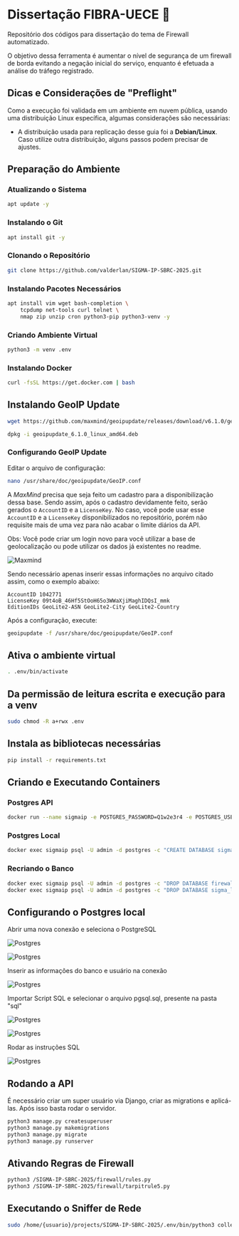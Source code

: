 # Dissertação FIBRA-UECE 📕

Repositório dos códigos para dissertação do tema de Firewall automatizado.

O objetivo dessa ferramenta é aumentar o nível de segurança de um firewall de borda evitando a negação inicial do serviço, enquanto é efetuada a análise do tráfego registrado.

## Dicas e Considerações de "Preflight"

Como a execução foi validada em um ambiente em nuvem pública, usando uma distribuição Linux específica, algumas considerações são necessárias:

- A distribuição usada para replicação desse guia foi a **Debian/Linux**. Caso utilize outra distribuição, alguns passos podem precisar de ajustes.

## Preparação do Ambiente

### Atualizando o Sistema
```sh
apt update -y
```

### Instalando o Git
```sh
apt install git -y
```

### Clonando o Repositório
```sh
git clone https://github.com/valderlan/SIGMA-IP-SBRC-2025.git
```

### Instalando Pacotes Necessários
```sh
apt install vim wget bash-completion \
    tcpdump net-tools curl telnet \
    nmap zip unzip cron python3-pip python3-venv -y
```

### Criando Ambiente Virtual
```sh
python3 -m venv .env
```

### Instalando Docker
```sh
curl -fsSL https://get.docker.com | bash
```

## Instalando GeoIP Update
```sh
wget https://github.com/maxmind/geoipupdate/releases/download/v6.1.0/geoipupdate_6.1.0_linux_amd64.deb

dpkg -i geoipupdate_6.1.0_linux_amd64.deb
```

### Configurando GeoIP Update
Editar o arquivo de configuração:
```sh
nano /usr/share/doc/geoipupdate/GeoIP.conf
```
A *MaxMind* precisa que seja feito um cadastro para a disponibilização dessa base. Sendo assim, após o cadastro devidamente feito, serão gerados o ```AccountID``` e a ```LicenseKey```. No caso, você pode usar esse ```AccountID``` e a ```LicenseKey``` disponibilizados no repositório, porém não requisite mais de uma vez para não acabar o limite diários da API. 

Obs: Você pode criar um login novo para você utilizar a base de geolocalização ou pode utilizar os dados já existentes no readme.

![Maxmind](imgs/maxMind.png)

Sendo necessário apenas inserir essas informações no arquivo citado assim, como o exemplo abaixo:

```
AccountID 1042771
LicenseKey 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
EditionIDs GeoLite2-ASN GeoLite2-City GeoLite2-Country
```
Após a configuração, execute:
```sh
geoipupdate -f /usr/share/doc/geoipupdate/GeoIP.conf
```

## Ativa o ambiente virtual
```sh
. .env/bin/activate
```
## Da permissão de leitura escrita e execução para a venv
```sh
sudo chmod -R a+rwx .env
```
## Instala as bibliotecas necessárias
```sh
pip install -r requirements.txt 
``` 

## Criando e Executando Containers
### Postgres API
```sh
docker run --name sigmaip -e POSTGRES_PASSWORD=Q1w2e3r4 -e POSTGRES_USER=admin -e POSTGRES_DB=firewall -p 5433:5432 -d postgres:17
```

### Postgres Local
```sh
docker exec sigmaip psql -U admin -d postgres -c "CREATE DATABASE sigma_local OWNER admin;"
```

### Recriando o Banco
```sh
docker exec sigmaip psql -U admin -d postgres -c "DROP DATABASE firewall;" -c "CREATE DATABASE firewall;"
docker exec sigmaip psql -U admin -d postgres -c "DROP DATABASE sigma_local;" -c "CREATE DATABASE sigma_local;"
```

## Configurando o Postgres local

Abrir uma nova conexão e seleciona o PostgreSQL

![Postgres](imgs/postgres1.png)


![Postgres](imgs/postgres2.png)

Inserir as informações do banco e usuário na conexão

![Postgres](imgs/postgres3.png)

Importar Script SQL e selecionar o arquivo pgsql.sql, presente na pasta "sql"

![Postgres](imgs/postgres4.png)

![Postgres](imgs/postgres5.png)

Rodar as instruções SQL

![Postgres](imgs/postgres6.png)


## Rodando a API

É necessário criar um super usuário via Django, criar as migrations e aplicá-las. Após isso basta rodar o servidor.

```sh
python3 manage.py createsuperuser
python3 manage.py makemigrations
python3 manage.py migrate
python3 manage.py runserver
```

## Ativando Regras de Firewall
```sh
python3 /SIGMA-IP-SBRC-2025/firewall/rules.py
python3 /SIGMA-IP-SBRC-2025/firewall/tarpitrule5.py
```
## Executando o Sniffer de Rede
```sh
sudo /home/{usuario}/projects/SIGMA-IP-SBRC-2025/.env/bin/python3 collect/collect-pgsql-ipv4-tcp-syn.py
```
